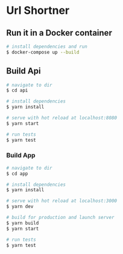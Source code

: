# Url Shortner

## Run it in a Docker container

```bash
# install dependencies and run
$ docker-compose up --build
```

## Build Api

```bash
# navigate to dir
$ cd api

# install dependencies
$ yarn install

# serve with hot reload at localhost:8080
$ yarn start

# run tests
$ yarn test
```

### Build App

```bash
# navigate to dir
$ cd app

# install dependencies
$ yarn install

# serve with hot reload at localhost:3000
$ yarn dev

# build for production and launch server
$ yarn build
$ yarn start

# run tests
$ yarn test

```